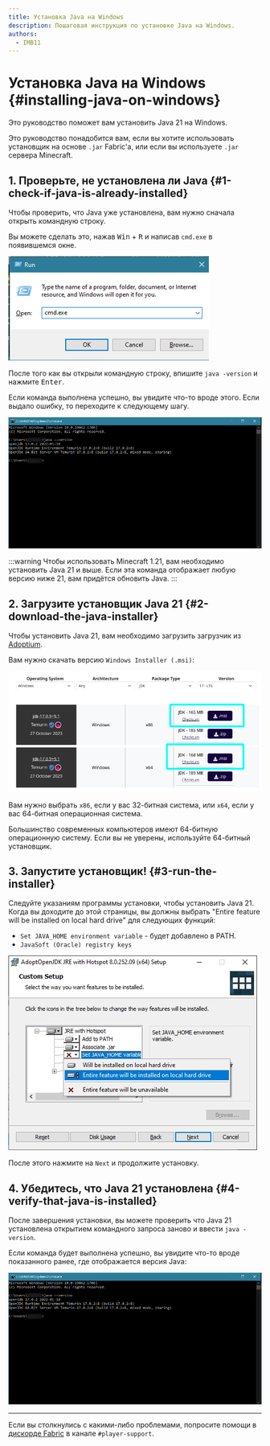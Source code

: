 ```yaml
---
title: Установка Java на Windows
description: Пошаговая инструкция по установке Java на Windows.
authors:
  - IMB11
---
```


# Установка Java на Windows {#installing-java-on-windows}

Это руководство поможет вам установить Java 21 на Windows.

Это руководство понадобится вам, если вы хотите использовать установщик на основе `.jar` Fabric'а, или если вы используете `.jar` сервера Minecraft.

## 1. Проверьте, не установлена ли Java {#1-check-if-java-is-already-installed}

Чтобы проверить, что Java уже установлена, вам нужно сначала открыть командную строку.

Вы можете сделать это, нажав <kbd>Win</kbd> + <kbd>R</kbd> и написав `cmd.exe` в появившемся окне.

![Окно "Выполнить" с введённым "cmd.exe"](/assets/players/installing-java/windows-run-dialog.png)

После того как вы открыли командную строку, впишите `java -version` и нажмите <kbd>Enter</kbd>.

Если команда выполнена успешно, вы увидите что-то вроде этого. Если выдало ошибку, то переходите к следующему шагу.

![Командная строка с введённой командой "java -version"](/assets/players/installing-java/windows-java-version.png)

:::warning
Чтобы использовать Minecraft 1.21, вам необходимо установить Java 21 и выше. Если эта команда отображает любую версию ниже 21, вам придётся обновить Java.
:::

## 2. Загрузите установщик Java 21 {#2-download-the-java-installer}

Чтобы установить Java 21, вам необходимо загрузить загрузчик из [Adoptium](https://adoptium.net/en-GB/temurin/releases/?os=windows\&package=jdk\&version=21).

Вам нужно скачать версию `Windows Installer (.msi)`:

![Adoptium c выделенным Windows Installer (.msi)](/assets/players/installing-java/windows-download-java.png)

Вам нужно выбрать `x86`, если у вас 32-битная система, или `x64`, если у вас 64-битная операционная система.

Большинство современных компьютеров имеют 64-битную операционную систему. Если вы не уверены, используйте 64-битный установщик.

## 3. Запустите установщик! {#3-run-the-installer}

Следуйте указаниям программы установки, чтобы установить Java 21. Когда вы доходите до этой страницы, вы должны выбрать "Entire feature will be installed on local hard drive" для следующих функций:

- `Set JAVA_HOME environment variable` - будет добавлено в PATH.
- `JavaSoft (Oracle) registry keys`

![Установщик Java 21 c выделенными "Set JAVA\_HOME variable" и "JavaSoft (Oracle) registry keys"](/assets/players/installing-java/windows-wizard-screenshot.png)

После этого нажмите на `Next` и продолжите установку.

## 4. Убедитесь, что Java 21 установлена {#4-verify-that-java-is-installed}

После завершения установки, вы можете проверить что Java 21 установлена открытием командного запроса заново и ввести `java -version`.

Если команда будет выполнена успешно, вы увидите что-то вроде показанного ранее, где отображается версия Java:

![Командная строка с введённой командой "java -version"](/assets/players/installing-java/windows-java-version.png)

---

Если вы столкнулись с какими-либо проблемами, попросите помощи в [дискорде Fabric](https://discord.gg/v6v4pMv) в канале `#player-support`.

